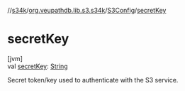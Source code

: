 //[s34k](../../../index.md)/[org.veupathdb.lib.s3.s34k](../index.md)/[S3Config](index.md)/[secretKey](secret-key.md)

# secretKey

[jvm]\
val [secretKey](secret-key.md): [String](https://kotlinlang.org/api/latest/jvm/stdlib/kotlin/-string/index.html)

Secret token/key used to authenticate with the S3 service.
